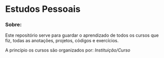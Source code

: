
# Estudos Pessoais

### Sobre:


Este repositório serve para guardar o aprendizado de todos os cursos que fiz, todas as anotações, projetos, códigos e exercícios.

A princípio os cursos são organizados por: *Instituição/Curso*



